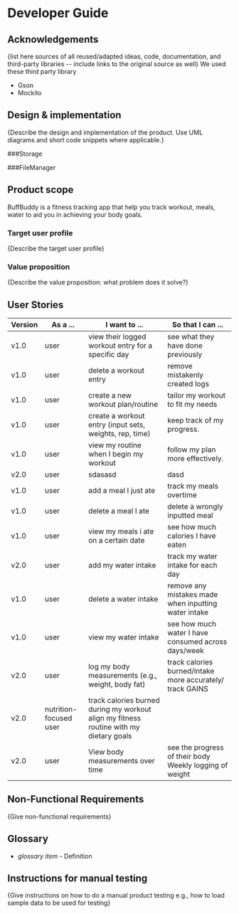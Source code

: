 # Developer Guide

## Acknowledgements

{list here sources of all reused/adapted ideas, code, documentation, and third-party libraries -- include links to the original source as well}
We used these third party library
- Gson
- Mockito

## Design & implementation

{Describe the design and implementation of the product. Use UML diagrams and short code snippets where applicable.}

###Storage

###FileManager 

## Product scope
BuffBuddy is a fitness tracking app that help you track workout, meals, water to aid you in achieving your body goals.
### Target user profile

{Describe the target user profile}

### Value proposition

{Describe the value proposition: what problem does it solve?}

## User Stories

|Version| As a ... | I want to ... | So that I can ...|
|--------|----------|---------------|------------------|
|v1.0|user|	view their logged workout entry for a specific day	|see what they have done previously|
|v1.0|user|	delete a workout entry| 	remove mistakenly created logs|
| v1.0    |user| create a new workout plan/routine                       | tailor my workout to fit my needs  |
| v1.0    |user| create a workout entry (input sets, weights, rep, time) | keep track of my progress.         |
| v1.0    |user| view my routine when I begin my workout                 | follow my plan more effectively.   |
| v2.0    |user| sdasasd                                                 | dasd                               |
| v1.0    |user| add a meal I just ate                                   | track my meals overtime            |
| v1.0    |user| delete a meal I ate                                     | delete a wrongly inputted meal     |
| v1.0    |user| view my meals i ate on a certain date                   | see how much calories I have eaten |
| v2.0    |user| add my water intake                                     | track my water intake for each day |
| v1.0    |user| delete a water intake                                   | remove any mistakes made when inputting water intake  |
| v1.0    |user| view my water intake                   | see how much water I have consumed across days/week |
|v2.0|user| log my body measurements (e.g., weight, body fat) |track calories burned/intake more accurately/ track GAINS|
|v2.0|nutrition-focused user|track calories burned during my workout	align my fitness routine with my dietary goals|
|v2.0|user|View body measurements over time|see the progress of their body	Weekly logging of weight|

## Non-Functional Requirements




{Give non-functional requirements}

## Glossary

* *glossary item* - Definition

## Instructions for manual testing

{Give instructions on how to do a manual product testing e.g., how to load sample data to be used for testing}
